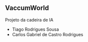 ## VaccumWorld

Projeto da cadeira de IA

- Tiago Rodrigues Sousa
- Carlos Gabriel de Castro Rodrigues
